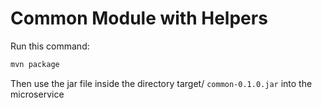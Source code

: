 # Common Module with Helpers

Run this command:
```sh
mvn package
```

Then use the jar file inside the directory target/
`common-0.1.0.jar` into the microservice